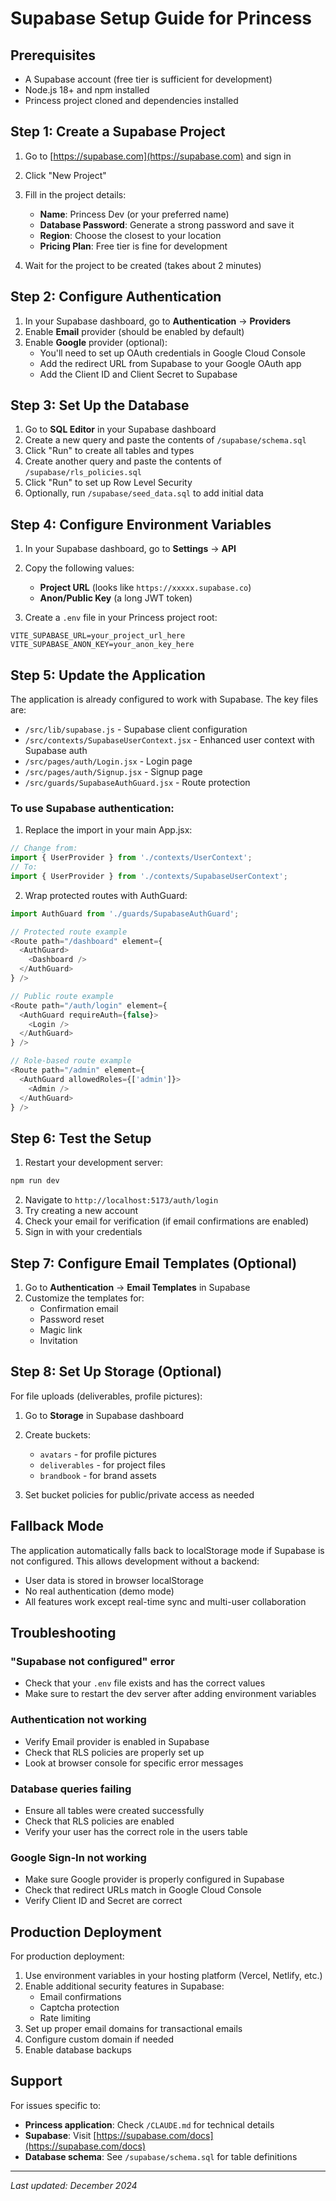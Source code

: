 # Supabase Setup Guide for Princess

## Prerequisites
- A Supabase account (free tier is sufficient for development)
- Node.js 18+ and npm installed
- Princess project cloned and dependencies installed

## Step 1: Create a Supabase Project

1. Go to [https://supabase.com](https://supabase.com) and sign in
2. Click "New Project" 
3. Fill in the project details:
   - **Name**: Princess Dev (or your preferred name)
   - **Database Password**: Generate a strong password and save it
   - **Region**: Choose the closest to your location
   - **Pricing Plan**: Free tier is fine for development

4. Wait for the project to be created (takes about 2 minutes)

## Step 2: Configure Authentication

1. In your Supabase dashboard, go to **Authentication** → **Providers**
2. Enable **Email** provider (should be enabled by default)
3. Enable **Google** provider (optional):
   - You'll need to set up OAuth credentials in Google Cloud Console
   - Add the redirect URL from Supabase to your Google OAuth app
   - Add the Client ID and Client Secret to Supabase

## Step 3: Set Up the Database

1. Go to **SQL Editor** in your Supabase dashboard
2. Create a new query and paste the contents of `/supabase/schema.sql`
3. Click "Run" to create all tables and types
4. Create another query and paste the contents of `/supabase/rls_policies.sql`
5. Click "Run" to set up Row Level Security
6. Optionally, run `/supabase/seed_data.sql` to add initial data

## Step 4: Configure Environment Variables

1. In your Supabase dashboard, go to **Settings** → **API**
2. Copy the following values:
   - **Project URL** (looks like `https://xxxxx.supabase.co`)
   - **Anon/Public Key** (a long JWT token)

3. Create a `.env` file in your Princess project root:
```env
VITE_SUPABASE_URL=your_project_url_here
VITE_SUPABASE_ANON_KEY=your_anon_key_here
```

## Step 5: Update the Application

The application is already configured to work with Supabase. The key files are:

- `/src/lib/supabase.js` - Supabase client configuration
- `/src/contexts/SupabaseUserContext.jsx` - Enhanced user context with Supabase auth
- `/src/pages/auth/Login.jsx` - Login page
- `/src/pages/auth/Signup.jsx` - Signup page
- `/src/guards/SupabaseAuthGuard.jsx` - Route protection

### To use Supabase authentication:

1. Replace the import in your main App.jsx:
```javascript
// Change from:
import { UserProvider } from './contexts/UserContext';
// To:
import { UserProvider } from './contexts/SupabaseUserContext';
```

2. Wrap protected routes with AuthGuard:
```javascript
import AuthGuard from './guards/SupabaseAuthGuard';

// Protected route example
<Route path="/dashboard" element={
  <AuthGuard>
    <Dashboard />
  </AuthGuard>
} />

// Public route example
<Route path="/auth/login" element={
  <AuthGuard requireAuth={false}>
    <Login />
  </AuthGuard>
} />

// Role-based route example
<Route path="/admin" element={
  <AuthGuard allowedRoles={['admin']}>
    <Admin />
  </AuthGuard>
} />
```

## Step 6: Test the Setup

1. Restart your development server:
```bash
npm run dev
```

2. Navigate to `http://localhost:5173/auth/login`
3. Try creating a new account
4. Check your email for verification (if email confirmations are enabled)
5. Sign in with your credentials

## Step 7: Configure Email Templates (Optional)

1. Go to **Authentication** → **Email Templates** in Supabase
2. Customize the templates for:
   - Confirmation email
   - Password reset
   - Magic link
   - Invitation

## Step 8: Set Up Storage (Optional)

For file uploads (deliverables, profile pictures):

1. Go to **Storage** in Supabase dashboard
2. Create buckets:
   - `avatars` - for profile pictures
   - `deliverables` - for project files
   - `brandbook` - for brand assets

3. Set bucket policies for public/private access as needed

## Fallback Mode

The application automatically falls back to localStorage mode if Supabase is not configured. This allows development without a backend:

- User data is stored in browser localStorage
- No real authentication (demo mode)
- All features work except real-time sync and multi-user collaboration

## Troubleshooting

### "Supabase not configured" error
- Check that your `.env` file exists and has the correct values
- Make sure to restart the dev server after adding environment variables

### Authentication not working
- Verify Email provider is enabled in Supabase
- Check that RLS policies are properly set up
- Look at browser console for specific error messages

### Database queries failing
- Ensure all tables were created successfully
- Check that RLS policies are enabled
- Verify your user has the correct role in the users table

### Google Sign-In not working
- Make sure Google provider is properly configured in Supabase
- Check that redirect URLs match in Google Cloud Console
- Verify Client ID and Secret are correct

## Production Deployment

For production deployment:

1. Use environment variables in your hosting platform (Vercel, Netlify, etc.)
2. Enable additional security features in Supabase:
   - Email confirmations
   - Captcha protection
   - Rate limiting
3. Set up proper email domains for transactional emails
4. Configure custom domain if needed
5. Enable database backups

## Support

For issues specific to:
- **Princess application**: Check `/CLAUDE.md` for technical details
- **Supabase**: Visit [https://supabase.com/docs](https://supabase.com/docs)
- **Database schema**: See `/supabase/schema.sql` for table definitions

---

*Last updated: December 2024*